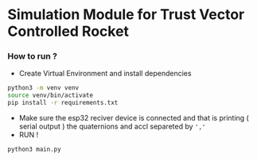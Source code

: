 # Simulation Module for Trust Vector Controlled Rocket 

### How to run ?
- Create Virtual Environment and install dependencies
```bash
python3 -m venv venv
source venv/bin/activate
pip install -r requirements.txt
```

- Make sure the esp32 reciver device is connected and that is printing ( serial output ) the quaternions and accl separeted by `','`
- RUN !

```
python3 main.py 
```